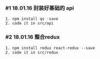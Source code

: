 ### #1 18.01.16 封装好基础的 api

```
1. npm install qs -save
2. code it in src/api
```

### #2 18.01.16 整合redux

```
1. npm install redux react-redux --save
2. code it in src/redux
```
